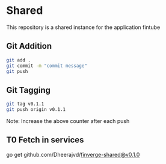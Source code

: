 # Shared
This repository is a shared instance for the application fintube

## Git Addition

```bash
git add .
git commit -m "commit message"
git push
```

## Git Tagging
```bash
git tag v0.1.1
git push origin v0.1.1
```

Note: Increase the above counter after each push

## T0 Fetch in services
go get github.com/Dheerajvd/finverge-shared@v0.1.0